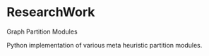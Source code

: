 # ResearchWork

Graph Partition Modules

Python implementation of various meta heuristic partition modules.
